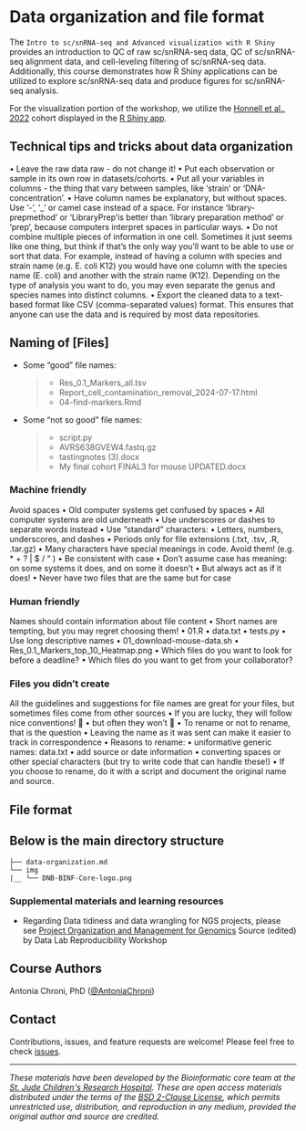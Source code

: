 # Data organization and file format

The `Intro to sc/snRNA-seq and Advanced visualization with R Shiny` provides an introduction to QC of raw sc/snRNA-seq data, QC of sc/snRNA-seq alignment data, and cell-leveling filtering of sc/snRNA-seq data. Additionally, this course demonstrates how R Shiny applications can be utilized to explore sc/snRNA-seq data and produce figures for sc/snRNA-seq analysis.
 
 
For the visualization portion of the workshop, we utilize the [Honnell et al., 2022](https://doi.org/10.1038/s41467-021-27924-y) cohort displayed in the [R Shiny app](https://vsx2-deletion.stjude.org/).

## Technical tips and tricks about data organization

• Leave the raw data raw - do not change it!
• Put each observation or sample in its own row in datasets/cohorts.
• Put all your variables in columns - the thing that vary between samples, like ‘strain’ or ‘DNA-concentration’.
• Have column names be explanatory, but without spaces. Use ‘-’, ‘_’ or camel case instead of a space. For instance ‘library-prepmethod’
or ‘LibraryPrep’is better than ’library preparation method’ or ‘prep’, because computers interpret spaces in particular ways.
• Do not combine multiple pieces of information in one cell. Sometimes it just seems like one thing, but think if that’s the only way
you’ll want to be able to use or sort that data. For example, instead of having a column with species and strain name (e.g. E. coli
K12) you would have one column with the species name (E. coli) and another with the strain name (K12). Depending on the type of
analysis you want to do, you may even separate the genus and species names into distinct columns.
• Export the cleaned data to a text-based format like CSV (comma-separated values) format. This ensures that anyone can use the
data and is required by most data repositories.


## Naming of [Files]

- Some “good” file names:
    > - Res_0.1_Markers_all.tsv
    > - Report_cell_contamination_removal_2024-07-17.html
    > - 04-find-markers.Rmd

- Some “not so good” file names:
    > - script.py
    > - AVRS638GVEW4.fastq.gz
    > - tastingnotes (3).docx
    > - My final cohort FINAL3 for mouse UPDATED.docx

### Machine friendly

Avoid spaces
• Old computer systems get confused by spaces
• All computer systems are old underneath
• Use underscores or dashes to separate words instead
• Use “standard” characters:
• Letters, numbers, underscores, and dashes
• Periods only for file extensions (.txt, .tsv, .R, .tar.gz)
• Many characters have special meanings in code. Avoid them! (e.g. * + ? | $ / “ )
• Be consistent with case
• Don’t assume case has meaning: on some systems it does, and on some it doesn’t
• But always act as if it does!
• Never have two files that are the same but for case


### Human friendly

Names should contain information about file content
• Short names are tempting, but you may regret choosing them!
• 01.R
• data.txt
• tests.py
• Use long descriptive names
• 01_download-mouse-data.sh
• Res_0.1_Markers_top_10_Heatmap.png
• Which files do you want to look for before a deadline?
• Which files do you want to get from your collaborator?

### Files you didn’t create

All the guidelines and suggestions for file names are great for your files, but sometimes files come from other sources
• If you are lucky, they will follow nice conventions! 🎉
• but often they won’t 🫤
• To rename or not to rename, that is the question
• Leaving the name as it was sent can make it easier to track in correspondence
• Reasons to rename:
• uniformative generic names: data.txt
• add source or date information
• converting spaces or other special characters (but try to write code that can handle these!)
• If you choose to rename, do it with a script and document the original name and source.

## File format





## Below is the main directory structure 

```
├── data-organization.md
└── img
|__ └── DNB-BINF-Core-logo.png
```


### Supplemental materials and learning resources
* Regarding Data tidiness and data wrangling for NGS projects, please see [Project Organization and Management for Genomics](https://datacarpentry.org/organization-genomics/)
Source (edited) by Data Lab Reproducibility Workshop

## Course Authors

Antonia Chroni, PhD ([@AntoniaChroni](https://github.com/AntoniaChroni))

## Contact

Contributions, issues, and feature requests are welcome! Please feel free to check [issues](https://github.com/stjude-dnb-binfcore/trainings/issues).

---

*These materials have been developed by the Bioinformatic core team at the [St. Jude Children's Research Hospital](https://www.stjude.org/). These are open access materials distributed under the terms of the [BSD 2-Clause License](https://opensource.org/license/bsd-2-clause), which permits unrestricted use, distribution, and reproduction in any medium, provided the original author and source are credited.*